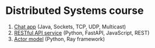 # Distributed Systems course

1. [Chat app](Lab1) (Java, Sockets, TCP, UDP, Multicast)
2. [RESTful API service](Lab2) (Python, FastAPI, JavaScript, REST)
3. [Actor model](Lab3) (Python, Ray framework)
